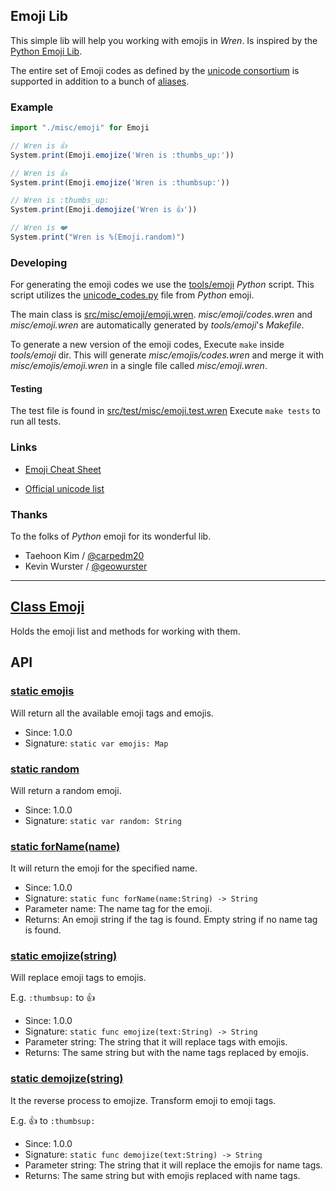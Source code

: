 <!-- file: src/misc/emoji/emoji.wren -->
<!-- documentation automatically generated using domepunk/tools/doc -->
## Emoji Lib
This simple lib will help you working with emojis in _Wren_.
Is inspired by the [Python Emoji Lib](https://pypi.org/project/emoji/).

The entire set of Emoji codes as defined by the [unicode consortium](http://www.unicode.org/Public/emoji/1.0/full-emoji-list.html)
is supported in addition to a bunch of [aliases](http://www.emoji-cheat-sheet.com/).

### Example

```js
import "./misc/emoji" for Emoji

// Wren is 👍
System.print(Emoji.emojize('Wren is :thumbs_up:'))

// Wren is 👍
System.print(Emoji.emojize('Wren is :thumbsup:'))

// Wren is :thumbs_up:
System.print(Emoji.demojize('Wren is 👍'))

// Wren is ❤️
System.print("Wren is %(Emoji.random)")
```

### Developing

For generating the emoji codes we use the [tools/emoji](https://github.com/NinjasCL/domepunk/tree/main/tools/emoji) _Python_ script. This script
utilizes the [unicode_codes.py](https://raw.githubusercontent.com/carpedm20/emoji/master/emoji/unicode_codes.py) file from _Python_ emoji.

The main class is [src/misc/emoji/emoji.wren](https://github.com/NinjasCL/domepunk/blob/main/src/misc/emoji/emoji.wren). _misc/emoji/codes.wren_ and _misc/emoji.wren_ are automatically generated by _tools/emoji_'s _Makefile_.

To generate a new version of the emoji codes, Execute `make` inside _tools/emoji_ dir. This will generate _misc/emojis/codes.wren_ and merge it with _misc/emojis/emoji.wren_ in a single file called _misc/emoji.wren_.

#### Testing

The test file is found in [src/test/misc/emoji.test.wren](https://github.com/NinjasCL/domepunk/blob/main/src/test/misc/emoji.test.wren)
Execute `make tests` to run all tests.

### Links

- [Emoji Cheat Sheet](http://www.emoji-cheat-sheet.com/)

- [Official unicode list](http://www.unicode.org/Public/emoji/1.0/full-emoji-list.html)

### Thanks

To the folks of _Python_ emoji for its wonderful lib.

- Taehoon Kim / [@carpedm20](http://carpedm20.github.io/about/)
- Kevin Wurster / [@geowurster](http://twitter.com/geowurster/)

---

## [Class Emoji](https://github.com/ninjascl/domepunk/blob/main/src/misc/emoji/emoji.wren#L64)


Holds the emoji list and methods for working with them.

## API

### [static emojis](https://github.com/ninjascl/domepunk/blob/main/src/misc/emoji/emoji.wren#L73)


Will return all the available emoji tags and emojis.
- Since: 1.0.0
- Signature: `static var emojis: Map`

### [static random](https://github.com/ninjascl/domepunk/blob/main/src/misc/emoji/emoji.wren#L80)


Will return a random emoji.
- Since: 1.0.0
- Signature: `static var random: String`

### [static forName(name)](https://github.com/ninjascl/domepunk/blob/main/src/misc/emoji/emoji.wren#L94)


It will return the emoji for the specified name.
- Since: 1.0.0
- Signature: `static func forName(name:String) -> String`
- Parameter name: The name tag for the emoji.
- Returns: An emoji string if the tag is found. Empty string if no name tag is found.

### [static emojize(string)](https://github.com/ninjascl/domepunk/blob/main/src/misc/emoji/emoji.wren#L154)


Will replace emoji tags to emojis.

E.g. `:thumbsup:` to 👍
- Since: 1.0.0
- Signature: `static func emojize(text:String) -> String`
- Parameter string: The string that it will replace tags with emojis.
- Returns: The same string but with the name tags replaced by emojis.

### [static demojize(string)](https://github.com/ninjascl/domepunk/blob/main/src/misc/emoji/emoji.wren#L190)


It the reverse process to emojize. Transform emoji to emoji tags.

E.g. 👍 to `:thumbsup:`
- Since: 1.0.0
- Signature: `static func demojize(text:String) -> String`
- Parameter string: The string that it will replace the emojis for name tags.
- Returns: The same string but with emojis replaced with name tags.
